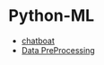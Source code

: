 # Python-ML
* [chatboat](https://github.com/soumya-mishra/Python-ML/tree/master/Chatbot)
* [Data PreProcessing](https://github.com/soumya-mishra/Python-ML/tree/master/Data%20PreProcessing)

